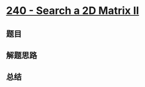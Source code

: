 # [240 - Search a 2D Matrix II](https://leetcode.com/problems/search-a-2d-matrix-ii/)

## 题目


## 解题思路


## 总结



